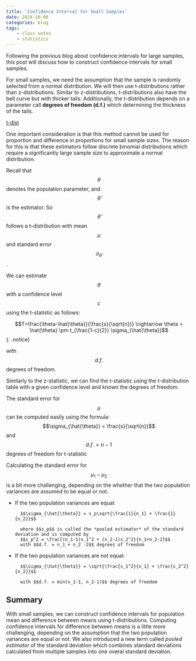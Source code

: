 ```yaml
---
title: 'Confidence Interval for Small Samples'
date: 2024-10-06
categories: blog
tags:
    - class notes
    - statistics
---
```

 
Following the previous blog about confidence intervals for large samples, this post will discuss how to construct confidence intervals for small samples. 

For small samples, we need the assumption that the sample is randomly selected from a normal distribution. We will then use t-distributions rather than z-distributions. Similar to z-distributions, t-distributions also have the bell curve but with thicker tails. Additionally, the t-distribution depends on a parameter call **degrees of freedom (d.f.)** which determining the thickness of the tails.

[t-dist](https://raw.githubusercontent.com/nhh979/personal_website/refs/heads/master/assets/images/classnote_photos/t-dist.jpeg)


One important consideration is that this method cannot be used for proportion and difference in proportions for small sample sizes. The reason for this is that these estimators follow discrete binomial distributions which require a significantly large sample size to approximate a normal distribution.

Recall that $$\theta$$ denotes the population parameter, and $$\hat{\theta}$$ is the estimator. So $$\hat{\theta}$$ follows a t-distribution with mean $$\mu$$ and standard error $$\sigma_{\hat{\theta}}$$.

We can estimate $$\theta$$ with a confidence level $$c$$ using the t-statistic as follows:

$$T=\frac{\theta-\hat{\theta}}{\frac{s}{\sqrt{n}}} \rightarrow \theta = \hat{\theta} \pm t_{\frac{1-c}{2}} \sigma_{\hat{\theta}}$$ {: .notice}

with $$d.f.$$ degrees of freedom.

Similarly to the z-statistic, we can find the t-statistic using the t-distribution table with a given confidence level and known the degrees of freedom.

The standard error for $$\mu$$ can be computed easily using the formula:
$$\sigma_{\hat{\theta}} = \frac{s}{\sqrt{n}}$$
and $$d.f. = n-1$$ degrees of freedom for t-statistic

Calculating the standard error for $$\mu_1-\mu_2$$ is a bit more challenging, depending on the whether that the two population variances are assumed to be equal or not.
- If the two population variances are equal:

        $$\sigma_{\hat{\theta}} = s_p\sqrt{\frac{1}{n_1} + \frac{1}{n_2}}$$  

        where $$s_p$$ is called the *pooled estimator* of the standard deviation and is computed by
        $$s_p^2 = \frac{(n_1-1)s_1^2 + (n_2-1)s_2^2}{n_1+n_2-2}$$
        with $$d.f. = n_1 + n_2 -2$$ degrees of freedom

- If the two population variances are not equal:

        $$\sigma_{\hat{\theta}} = \sqrt{\frac{s_1^2}{n_1} + \frac{s_2^2}{n_2}}$$
        
        with $$d.f. = min(n_1-1, n_2-1)$$ degrees of freedom

## Summary
With small samples, we can construct confidence intervals for population mean and difference between means using t-distributions. Computing confidence intervals for difference between means is a little more challenging, depending on the assumption that the two population variances are equal or not. We also introduced a new term called *pooled estimator* of the standard deviation which combines standard deviations calculated from multiple samples into one overal standard deviation.
